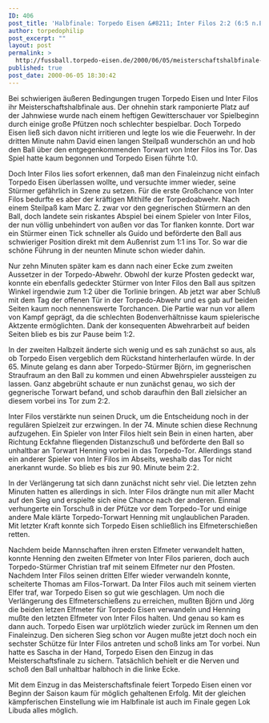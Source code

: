 ```yaml
---
ID: 406
post_title: 'Halbfinale: Torpedo Eisen &#8211; Inter Filos 2:2 (6:5 n.E.)'
author: torpedophilip
post_excerpt: ""
layout: post
permalink: >
  http://fussball.torpedo-eisen.de/2000/06/05/meisterschaftshalbfinale-torpedo-eisen-inter-filos-22-65-n-e/
published: true
post_date: 2000-06-05 18:30:42
---
```

Bei schwierigen äußeren Bedingungen trugen Torpedo Eisen und Inter Filos ihr Meisterschaftshalbfinale aus. Der ohnehin stark ramponierte Platz auf der Jahnwiese wurde nach einem heftigen Gewitterschauer vor Spielbeginn durch einige große Pfützen noch schlechter bespielbar. Doch Torpedo Eisen ließ sich davon nicht irritieren und legte los wie die Feuerwehr. In der dritten Minute nahm David einen langen Steilpaß wunderschön an und hob den Ball über den entgegenkommenden Torwart von Inter Filos ins Tor. Das Spiel hatte kaum begonnen und Torpedo Eisen führte 1:0.

Doch Inter Filos lies sofort erkennen, daß man den Finaleinzug nicht einfach Torpedo Eisen überlassen wollte, und versuchte immer wieder, seine Stürmer gefährlich in Szene zu setzen. Für die erste Großchance von Inter Filos bedurfte es aber der kräftigen Mithilfe der Torpedoabwehr. Nach einem Steilpaß kam Marc Z. zwar vor den gegnerischen Stürmern an den Ball, doch landete sein riskantes Abspiel bei einem Spieler von Inter Filos, der nun völlig unbehindert von außen vor das Tor flanken konnte. Dort war ein Stürmer einen Tick schneller als Guido und beförderte den Ball aus schwieriger Position direkt mit dem Außenrist zum 1:1 ins Tor. So war die schöne Führung in der neunten Minute schon wieder dahin.

Nur zehn Minuten später kam es dann nach einer Ecke zum zweiten Aussetzer in der Torpedo-Abwehr. Obwohl der kurze Pfosten gedeckt war, konnte ein ebenfalls gedeckter Stürmer von Inter Filos den Ball aus spitzen Winkel irgendwie zum 1:2 über die Torlinie bringen. Ab jetzt war aber Schluß mit dem Tag der offenen Tür in der Torpedo-Abwehr und es gab auf beiden Seiten kaum noch nennenswerte Torchancen. Die Partie war nun vor allem von Kampf geprägt, da die schlechten Bodenverhältnisse kaum spielerische Aktzente ermöglichten. Dank der konsequenten Abwehrarbeit auf beiden Seiten blieb es bis zur Pause beim 1:2. 

In der zweiten Halbzeit änderte sich wenig und es sah zunächst so aus, als ob Torpedo Eisen vergeblich dem Rückstand hinterherlaufen würde. In der 65. Minute gelang es dann aber Torpedo-Stürmer Björn, im gegnerischen Straufraum an den Ball zu kommen und einen Abwehrspieler aussteigen zu lassen. Ganz abgebrüht schaute er nun zunächst genau, wo sich der gegnerische Torwart befand, und schob daraufhin den Ball zielsicher an diesem vorbei ins Tor zum 2:2. 

Inter Filos verstärkte nun seinen Druck, um die Entscheidung noch in der regulären Spielzeit zur erzwingen. In der 74. Minute schien diese Rechnung aufzugehen. Ein Spieler von Inter Filos hielt sein Bein in einen harten, aber Richtung Eckfahne fliegenden Distanzschuß und beförderte den Ball so unhaltbar an Torwart Henning vorbei in das Torpedo-Tor. Allerdings stand ein anderer Spieler von Inter Filos im Abseits, weshalb das Tor nicht anerkannt wurde. So blieb es bis zur 90. Minute beim 2:2. 

In der Verlängerung tat sich dann zunächst nicht sehr viel. Die letzten zehn Minuten hatten es allerdings in sich. Inter Filos drängte nun mit aller Macht auf den Sieg und erspielte sich eine Chance nach der anderen. Einmal verhungerte ein Torschuß in der Pfütze vor dem Torpedo-Tor und einige andere Male klärte Torpedo-Torwart Henning mit unglaublichen Paraden. Mit letzter Kraft konnte sich Torpedo Eisen schließlich ins Elfmeterschießen retten. 

Nachdem beide Mannschaften ihren ersten Elfmeter verwandelt hatten, konnte Henning den zweiten Elfmeter von Inter Filos parieren, doch auch Torpedo-Stürmer Christian traf mit seinem Elfmeter nur den Pfosten. Nachdem Inter Filos seinen dritten Elfer wieder verwandeln konnte, scheiterte Thomas am Filos-Torwart. Da Inter Filos auch mit seinem vierten Elfer traf, war Torpedo Eisen so gut wie geschlagen. Um noch die Verlängerung des Elfmeterschießens zu erreichen, mußten Björn und Jörg die beiden letzen Elfmeter für Torpedo Eisen verwandeln und Henning mußte den letzten Elfmeter von Inter Filos halten. Und genau so kam es dann auch. Torpedo Eisen war urplötzlich wieder zurück im Rennen um den Finaleinzug. Den sicheren Sieg schon vor Augen mußte jetzt doch noch ein sechster Schütze für Inter Filos antreten und schoß links am Tor vorbei. Nun hatte es Sascha in der Hand, Torpedo Eisen den Einzug in das Meisterschaftsfinale zu sichern. Tatsächlich behielt er die Nerven und schoß den Ball unhaltbar halbhoch in die linke Ecke. 

Mit dem Einzug in das Meisterschaftsfinale feiert Torpedo Eisen einen vor Beginn der Saison kaum für möglich gehaltenen Erfolg. Mit der gleichen kämpferischen Einstellung wie im Halbfinale ist auch im Finale gegen Lok Libuda alles möglich.